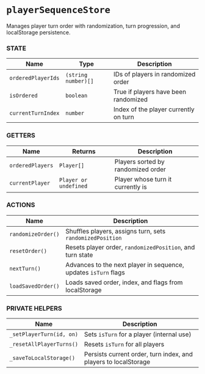 # `playerSequenceStore`

Manages player turn order with randomization, turn progression, and localStorage persistence.

### STATE

| **Name**           | **Type**            | **Description**                       |
| ------------------ | ------------------- | ------------------------------------- |
| `orderedPlayerIds` | `(string number)[]` | IDs of players in randomized order    |
| `isOrdered`        | `boolean`           | True if players have been randomized  |
| `currentTurnIndex` | `number`            | Index of the player currently on turn |

### GETTERS

| **Name**         | **Returns**           | **Description**                    |
| ---------------- | --------------------- | ---------------------------------- |
| `orderedPlayers` | `Player[]`            | Players sorted by randomized order |
| `currentPlayer`  | `Player or undefined` | Player whose turn it currently is  |

### ACTIONS

| **Name**           | **Description**                                                 |
| ------------------ | --------------------------------------------------------------- |
| `randomizeOrder()` | Shuffles players, assigns turn, sets `randomizedPosition`       |
| `resetOrder()`     | Resets player order, `randomizedPosition`, and turn state       |
| `nextTurn()`       | Advances to the next player in sequence, updates `isTurn` flags |
| `loadSavedOrder()` | Loads saved order, index, and flags from localStorage           |

### PRIVATE HELPERS

| **Name**                 | **Description**                                                 |
| ------------------------ | --------------------------------------------------------------- |
| `_setPlayerTurn(id, on)` | Sets `isTurn` for a player (internal use)                       |
| `_resetAllPlayerTurns()` | Resets `isTurn` for all players                                 |
| `_saveToLocalStorage()`  | Persists current order, turn index, and players to localStorage |

